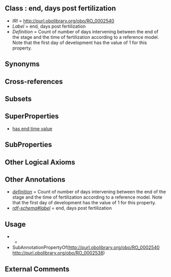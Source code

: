 
## Class : end, days post fertilization

 * *IRI* = http://purl.obolibrary.org/obo/RO_0002540
 * *Label* = end, days post fertilization
 * *Definition* = Count of number of days intervening between the end of the stage and the time of fertilization according to a reference model. Note that the first day of development has the value of 1 for this property.

## Synonyms


## Cross-references


## Subsets


## SuperProperties

 * [has end time value](../../RO/38/RO_0002538.md)

## SubProperties


## Other Logical Axioms


## Other Annotations

 * *[definition](../../IAO/15/IAO_0000115.md)* = Count of number of days intervening between the end of the stage and the time of fertilization according to a reference model. Note that the first day of development has the value of 1 for this property.
 * *[rdf-schema#label](../../el/rdf-schema#label.md)* = end, days post fertilization

## Usage

 * -
 * SubAnnotationPropertyOf(<http://purl.obolibrary.org/obo/RO_0002540> <http://purl.obolibrary.org/obo/RO_0002538>)

## External Comments

